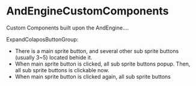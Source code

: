 AndEngineCustomComponents
=========================

Custom Components built upon the AndEngine....

ExpandColaposButtonGroup:
  - There is a main sprite button, and several other sub sprite buttons (usually 3~5) located behide it.
  - When main sprite button is clicked, all sub sprite buttons popup. Then, all sub sprite buttons is clickable now.
  - When main sprite button is clicked again, all sub sprite buttons 
